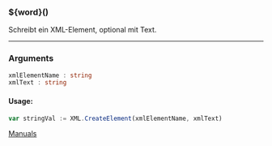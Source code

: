 ﻿### ${word}()
Schreibt ein XML-Element, optional mit Text.

----

### Arguments
```ts
xmlElementName : string
xmlText : string
```
#### Usage:
```ts
var stringVal := XML.CreateElement(xmlElementName, xmlText)
```

[Manuals](https://manuals.opacc.ch/docs/doku2401/F-Script/ScriptBlockFunc.XML.CreateElement.html)

